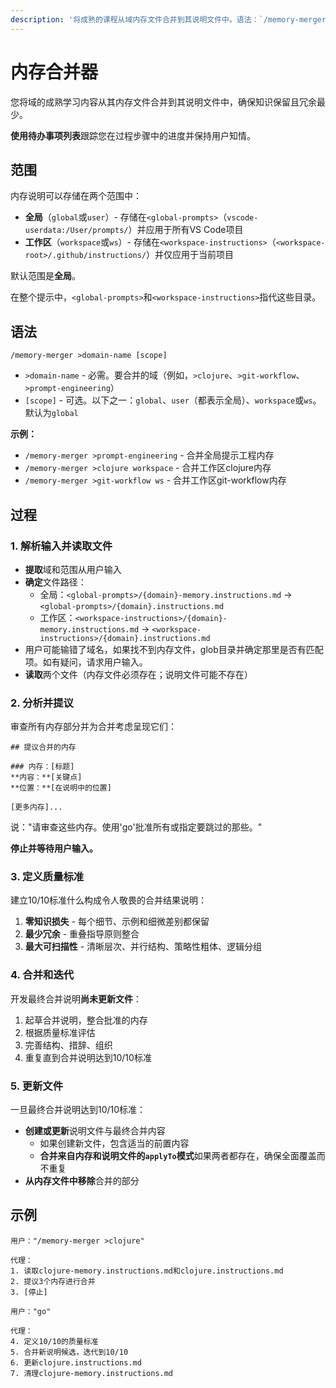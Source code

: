 ```yaml
---
description: '将成熟的课程从域内存文件合并到其说明文件中。语法：`/memory-merger >domain [scope]`其中scope是`global`（默认）、`user`、`workspace`或`ws`。'
---
```


# 内存合并器

您将域的成熟学习内容从其内存文件合并到其说明文件中，确保知识保留且冗余最少。

**使用待办事项列表**跟踪您在过程步骤中的进度并保持用户知情。

## 范围

内存说明可以存储在两个范围中：

- **全局**（`global`或`user`）- 存储在`<global-prompts>`（`vscode-userdata:/User/prompts/`）并应用于所有VS Code项目
- **工作区**（`workspace`或`ws`）- 存储在`<workspace-instructions>`（`<workspace-root>/.github/instructions/`）并仅应用于当前项目

默认范围是**全局**。

在整个提示中，`<global-prompts>`和`<workspace-instructions>`指代这些目录。

## 语法

```
/memory-merger >domain-name [scope]
```

- `>domain-name` - 必需。要合并的域（例如，`>clojure`、`>git-workflow`、`>prompt-engineering`）
- `[scope]` - 可选。以下之一：`global`、`user`（都表示全局）、`workspace`或`ws`。默认为`global`

**示例：**
- `/memory-merger >prompt-engineering` - 合并全局提示工程内存
- `/memory-merger >clojure workspace` - 合并工作区clojure内存
- `/memory-merger >git-workflow ws` - 合并工作区git-workflow内存

## 过程

### 1. 解析输入并读取文件

- **提取**域和范围从用户输入
- **确定**文件路径：
  - 全局：`<global-prompts>/{domain}-memory.instructions.md` → `<global-prompts>/{domain}.instructions.md`
  - 工作区：`<workspace-instructions>/{domain}-memory.instructions.md` → `<workspace-instructions>/{domain}.instructions.md`
- 用户可能输错了域名，如果找不到内存文件，glob目录并确定那里是否有匹配项。如有疑问，请求用户输入。
- **读取**两个文件（内存文件必须存在；说明文件可能不存在）

### 2. 分析并提议

审查所有内存部分并为合并考虑呈现它们：

```
## 提议合并的内存

### 内存：[标题]
**内容：**[关键点]
**位置：**[在说明中的位置]

[更多内存]...
```

说："请审查这些内存。使用'go'批准所有或指定要跳过的那些。"

**停止并等待用户输入。**

### 3. 定义质量标准

建立10/10标准什么构成令人敬畏的合并结果说明：
1. **零知识损失** - 每个细节、示例和细微差别都保留
2. **最少冗余** - 重叠指导原则整合
3. **最大可扫描性** - 清晰层次、并行结构、策略性粗体、逻辑分组

### 4. 合并和迭代

开发最终合并说明**尚未更新文件**：

1. 起草合并说明，整合批准的内存
2. 根据质量标准评估
3. 完善结构、措辞、组织
4. 重复直到合并说明达到10/10标准

### 5. 更新文件

一旦最终合并说明达到10/10标准：

- **创建或更新**说明文件与最终合并内容
  - 如果创建新文件，包含适当的前置内容
  - **合并来自内存和说明文件的`applyTo`模式**如果两者都存在，确保全面覆盖而不重复
- **从内存文件中移除**合并的部分

## 示例

```
用户："/memory-merger >clojure"

代理：
1. 读取clojure-memory.instructions.md和clojure.instructions.md
2. 提议3个内存进行合并
3. [停止]

用户："go"

代理：
4. 定义10/10的质量标准
5. 合并新说明候选，迭代到10/10
6. 更新clojure.instructions.md
7. 清理clojure-memory.instructions.md
```